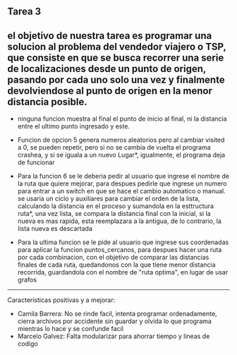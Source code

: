 Tarea 3 
--------------------------------------------------
el objetivo de nuestra tarea es programar una solucion al problema del vendedor viajero o TSP, que consiste en que se busca recorrer una serie de localizaciones desde un punto de origen, pasando por cada uno solo una vez y finalmente devolviendose al punto de origen en la menor distancia posible.
--------------------------------------------------
 - ninguna funcion muestra al final el punto de inicio al final, ni la distancia entre el ultimo punto ingresado y este.

 - Funcion de opcion 5 genera numeros aleatorios pero al cambiar visited a 0, se pueden repetir, pero si no se cambia de vuelta el programa crashea, y si se iguala a un nuevo Lugar*, igualmente, el programa deja de funcionar

 - Para la funcion 6 se le deberia pedir al usuario que ingrese el nombre de la ruta que quiere mejorar, para despues pedirle que ingrese un numero para entrar a un switch en que se hace el cambio automatico o manual. se usaria un ciclo y auxiliares para cambiar el orden de la lista, calculando la distancia en el proceso y sumandola en la esttructura ruta*, una vez lista, se compara la distancia final con la inicial, si la nueva es mas rapida, esta reemplazara a la antigua, de lo contrario, la lista nueva es descartada

 - Para la ultima funcion se le pide al usuario que ingrese sus coordenadas para aplicar la funcion puntos_cercanos, para despues hacer una ruta por cada combinacion, con el objetivo de comparar las distancias finales de cada ruta, quedandonos con la que tiene menor distancia recorrida, guardandola con el nombre de "ruta optima", en lugar de usar grafos

--------------------------------------------------
Caracteristicas positivas y a mejorar:
 - Camila Barrera: No se rinde facil, intenta programar ordenadamente, cierra archivos por accidente sin guardar y olvida lo que programa mientras lo hace y se confunde facil
 - Marcelo Galvez: Falta modularizar para ahorrar tiempo y lineas de codigo
